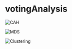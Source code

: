 # votingAnalysis

![CAH](https://i.imgur.com/bPovyWM.png)

![MDS](https://i.imgur.com/07AP9tu.png)

![Clustering](https://i.imgur.com/B0J3QMw.png)
